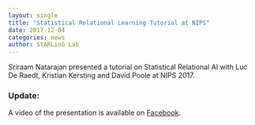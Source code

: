 ```yaml
---
layout: single
title: "Statistical Relational Learning Tutorial at NIPS"
date: 2017-12-04
categories: news
author: StARLinG Lab
---
```


Sriraam Natarajan presented a tutorial on Statistical Relational AI with Luc De Raedt, Kristian Kersting and David Poole at NIPS 2017.

### Update:

A video of the presentation is available on [Facebook](https://www.facebook.com/nipsfoundation/videos/1552222671535633/).
